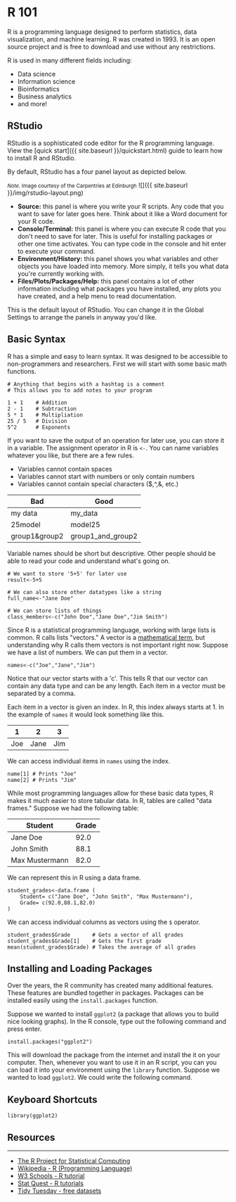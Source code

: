 # R 101

R is a programming language designed to perform statistics, data visualization,
and machine learning. R was created in 1993. It is an open source project and 
is free to download and use without any restrictions. 

R is used in many different fields including:

* Data science
* Information science  
* Bioinformatics
* Business analytics
* and more!

## RStudio 

RStudio is a sophisticated code editor for the R programming language. View
the [quick start]({{ site.baseurl }}/quickstart.html) guide to learn how to 
install R and RStudio.

By default, RStudio has a four panel layout as depicted below.

<small>*Note.* Image courtesy of the Carpentries at Edinburgh</small>
![]({{ site.baseurl }}/img/rstudio-layout.png)

* **Source:** this panel is where you write your R scripts. Any code that you want
    to save for later goes here. Think about it like a Word document for your
    R code.
* **Console/Terminal:** this panel is where you can execute R code that you
    don't need to save for later. This is useful for installing packages or other
    one time activates. You can type code in the console and hit enter to execute
    your command.
* **Environment/History:** this panel shows you what variables and other objects
    you have loaded into memory. More simply, it tells you what data you're 
    currently working with.
* **Files/Plots/Packages/Help:** this panel contains a lot of other information
    including what packages you have installed, any plots you have created, and
    a help menu to read documentation.

This is the default layout of RStudio. You can change it in the Global Settings
to arrange the panels in anyway you'd like.

## Basic Syntax

R has a simple and easy to learn syntax. It was designed to be accessible to 
non-programmers and researchers. First we will start with some basic math
functions.

```
# Anything that begins with a hashtag is a comment
# This allows you to add notes to your program 

1 + 1    # Addition
2 - 1    # Subtraction
5 * 1    # Multipliation
25 / 5   # Division
5^2      # Exponents
```
If you want to save the output of an operation for later use, you can store
it in a variable. The assignment operator in R is `<-`. You can name variables
whatever you like, but there are a few rules. 

* Variables cannot contain spaces
* Variables cannot start with numbers or only contain numbers
* Variables cannot contain special characters ($,^,&, etc.)

|Bad|Good|
|---|---|
|my data| my\_data |
|25model | model25 | 
| group1&group2 | group1\_and\_group2|

Variable names should be short but descriptive. Other people should be able to
read your code and understand what's going on. 

```
# We want to store '5+5' for later use
result<-5+5

# We can also store other datatypes like a string
full_name<-"Jane Doe"

# We can store lists of things
class_members<-c("John Doe","Jane Doe","Jim Smith")
```
Since R is a statistical programming language, working with large lists is 
common. R calls lists "vectors." A vector is a 
[mathematical term](https://www.youtube.com/watch?v=A05n32Bl0aY), but understanding
why R calls them vectors is not important right now. Suppose we have a list of numbers.
We can put them in a vector. 
```
names<-c("Joe","Jane","Jim")
```
Notice that our vector starts with a 'c'. This tells R that our vector can 
contain any data type and can be any length. Each item in a vector must be 
separated by a comma.

Each item in a vector is given an index. In R, this index always starts at 1.
In the example of `names` it would look something like this.

| 1 | 2 | 3
|---|---|---|
|Joe|Jane|Jim|

We can access individual items in `names` using the index.
```
name[1] # Prints "Joe"
name[2] # Prints "Jim"
```

While most programming languages allow for these basic data types, R makes it
much easier to store tabular data. In R, tables are called "data frames." 
Suppose we had the following table:

|Student|Grade|
|---|---|
|Jane Doe| 92.0 |
|John Smith| 88.1 |
| Max Mustermann | 82.0 |

We can represent this in R using a data frame.
```
student_grades<-data.frame (
    Student= c("Jane Doe", "John Smith", "Max Mustermann"),
    Grade= c(92.0,88.1,82.0)
)
```

We can access individual columns as vectors using the `$` operator.
```
student_grades$Grade       # Gets a vector of all grades
student_grades$Grade[1]    # Gets the first grade
mean(student_grades$Grade) # Takes the average of all grades
```

## Installing and Loading Packages

Over the years, the R community has created many additional features.  These 
features are bundled together in packages. Packages can be installed easily 
using the `install.packages` function. 

Suppose we wanted to install `ggplot2` (a package that allows you to build 
nice looking graphs). In the R console, type out the following command 
and press enter.

```
install.packages("ggplot2")
```

This will download the package from the internet and install the it on your 
computer. Then, whenever you want to use it in an R script, you can you can load 
it into your environment using the `library` function. Suppose we wanted to load
`ggplot2`. We could write the following command.

## Keyboard Shortcuts 

```
library(ggplot2)
```
## Resources
---
* [The R Project for Statistical Computing](https://www.r-project.org/)
* [Wikipedia - R (Programming Language)](https://en.wikipedia.org/wiki/R_(programming_language))
* [W3 Schools - R tutorial](https://www.w3schools.com/r/) 
* [Stat Quest - R tutorials](https://www.youtube.com/watch?v=0Jp4gsfOLMs&list=PLblh5JKOoLUJJpBNfk8_YadPwDTO2SCbx) 
* [Tidy Tuesday - free datasets](https://github.com/rfordatascience/tidytuesday) 
